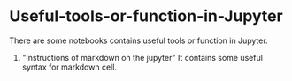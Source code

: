 # Useful-tools-or-function-in-Jupyter
There are some notebooks contains useful tools or function in Jupyter.
1. "Instructions of markdown on the jupyter"
  It contains some useful syntax for markdown cell.
